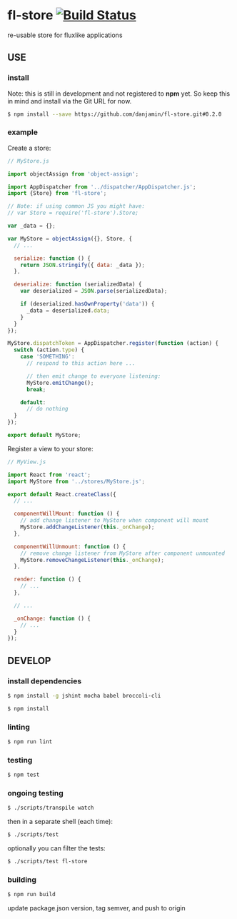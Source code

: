 # fl-store [![Build Status](https://travis-ci.org/danjamin/fl-store.svg)](https://travis-ci.org/danjamin/fl-store)

re-usable store for fluxlike applications

## USE

### install

Note: this is still in development and not registered to **npm** yet.
      So keep this in mind and install via the Git URL for now.

```sh
$ npm install --save https://github.com/danjamin/fl-store.git#0.2.0
```

### example

Create a store:

```js
// MyStore.js

import objectAssign from 'object-assign';

import AppDispatcher from '../dispatcher/AppDispatcher.js';
import {Store} from 'fl-store';

// Note: if using common JS you might have:
// var Store = require('fl-store').Store;

var _data = {};

var MyStore = objectAssign({}, Store, {
  // ...

  serialize: function () {
    return JSON.stringify({ data: _data });
  },

  deserialize: function (serializedData) {
    var deserialized = JSON.parse(serializedData);

    if (deserialized.hasOwnProperty('data')) {
      _data = deserialized.data;
    }
  }
});

MyStore.dispatchToken = AppDispatcher.register(function (action) {
  switch (action.type) {
    case 'SOMETHING':
      // respond to this action here ...

      // then emit change to everyone listening:
      MyStore.emitChange();
      break;

    default:
      // do nothing
  }
});

export default MyStore;
```

Register a view to your store:

```js
// MyView.js

import React from 'react';
import MyStore from '../stores/MyStore.js';

export default React.createClass({
  // ...

  componentWillMount: function () {
    // add change listener to MyStore when component will mount
    MyStore.addChangeListener(this._onChange);
  },

  componentWillUnmount: function () {
    // remove change listener from MyStore after component unmounted
    MyStore.removeChangeListener(this._onChange);
  },

  render: function () {
    // ...
  },

  // ...

  _onChange: function () {
    // ...
  }
});
```

## DEVELOP

### install dependencies

```sh
$ npm install -g jshint mocha babel broccoli-cli
```

```sh
$ npm install
```

### linting

```sh
$ npm run lint
```

### testing

```sh
$ npm test
```

### ongoing testing

```sh
$ ./scripts/transpile watch
```

then in a separate shell (each time):

```sh
$ ./scripts/test
```

optionally you can filter the tests:

```sh
$ ./scripts/test fl-store
```

### building

```sh
$ npm run build
```

update package.json version, tag semver, and push to origin

